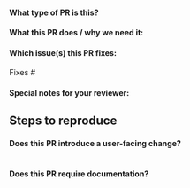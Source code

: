 <!--  Thanks for sending a pull request!  Here are some tips for you:

1. If this is your first time, please read our contributor guidelines here:
https://github.com/replicatedhq/kURL/blob/main/CONTRIBUTING.md.
2. If the PR is unfinished, please mark it as a draft.
-->

#### What type of PR is this?

<!--
Please choose from one of the following:
type::bug
type::docs
type::feature
type::security
type::chore
type::tests
-->

#### What this PR does / why we need it:

#### Which issue(s) this PR fixes:
<!--
*Automatically closes linked issue when PR is merged.
Usage: `Fixes #<issue number>`, or `Fixes (paste link of issue)`.
-->
Fixes #

#### Special notes for your reviewer:
<!--
Any additional special notes for your reviewer.
-->

## Steps to reproduce
<!---
Please provide minimum instructions for how someone can view/test/verify your changes.
-->

#### Does this PR introduce a user-facing change?
<!--
If no, just write "NONE" in the release-note block below.
If yes, a release note is required:
-->
```release-note

```

#### Does this PR require documentation?
<!--
If no, just write "NONE" below.
If yes, link to the related https://github.com/replicatedhq/kurl.sh documentation PR:
-->
